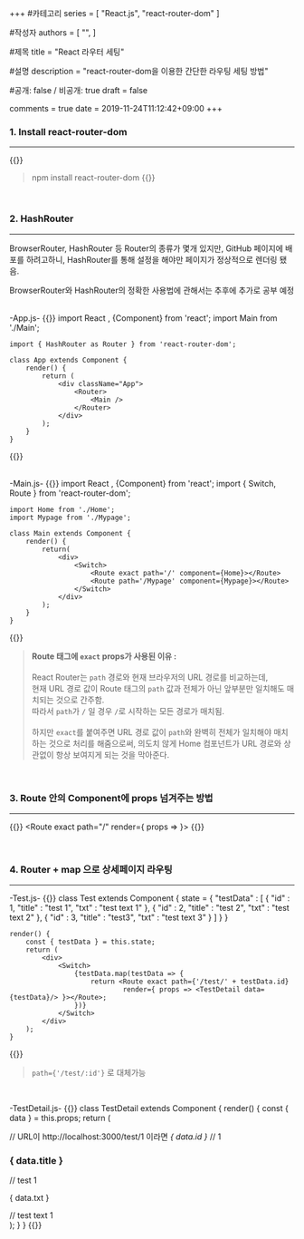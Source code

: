 +++
#카테고리
series = [
    "React.js",
    "react-router-dom"
]

#작성자
authors = [
    "",
]

#제목
title = "React 라우터 세팅"

#설명
description = "react-router-dom을 이용한 간단한 라우팅 세팅 방법"

#공개: false / 비공개: true
draft = false

comments = true
date = 2019-11-24T11:12:42+09:00
+++

<!-- 게시글 내용 -->
### 1. Install react-router-dom
---------------------------------------

{{<highlight Batchfile>}}
 > npm install react-router-dom
{{</highlight>}}

<br/>

### 2. HashRouter
------------------------------------------

BrowserRouter, HashRouter 등 Router의 종류가 몇개 있지만, GitHub 페이지에 배포를 하려고하니, HashRouter를 통해 설정을 해야만 페이지가 정상적으로 렌더링 됐음. 

BrowserRouter와 HashRouter의 정확한 사용법에 관해서는 추후에 추가로 공부 예정

<br/>
-App.js-
{{<highlight React>}}
    import React , {Component} from 'react';
    import Main from './Main';

    import { HashRouter as Router } from 'react-router-dom';

    class App extends Component {
        render() {
            return (
                <div className="App">
                    <Router>
                        <Main />
                    </Router>
                </div>
            );
        }
    }
{{</highlight>}}

<br/>
-Main.js-
{{<highlight React>}}
    import React , {Component} from 'react';
    import { Switch, Route } from 'react-router-dom';

    import Home from './Home';
    import Mypage from './Mypage';

    class Main extends Component {
        render() {
            return(
                <div>
                    <Switch>
                        <Route exact path='/' component={Home}></Route>
                        <Route path='/Mypage' component={Mypage}></Route>
                    </Switch>
                </div>
            );
        }
    }
{{</highlight>}}

> **Route 태그에 ```exact``` props가 사용된 이유 :** <br/><br/> React Router는 ```path``` 경로와 현재 브라우저의 URL 경로를 비교하는데,<br/>
현재 URL 경로 값이 Route 태그의 ```path``` 값과 전체가 아닌 앞부분만 일치해도 매치되는 것으로 간주함.<br/>
따라서 ```path```가 ```/``` 일 경우 ```/```로 시작하는 모든 경로가 매치됨.
<br/><br/>
하지만 ```exact```를 붙여주면 URL 경로 값이 ```path```와 완벽히 전체가 일치해야 매치하는 것으로 처리를 해줌으로써, 의도치 않게 Home 컴포넌트가 URL 경로와 상관없이 항상 보여지게 되는 것을 막아준다.

<br/>

### 3. Route 안의 Component에 props 넘겨주는 방법
----------------------------------------------------

{{<highlight React>}}
    <Route exact path="/" render={ props => <Test test={this.props.test} /> }></Route>
{{</highlight>}}


<br/>

### 4. Router + map 으로 상세페이지 라우팅
-------------------------------------------
-Test.js-
{{<highlight React>}}
    class Test extends Component {
        state = {
            "testData" : [
                {
                    "id" : 1,
                    "title" : "test 1",
                    "txt" : "test text 1"
                },
                {
                    "id" : 2,
                    "title" : "test 2",
                    "txt" : "test text 2"
                },
                {
                    "id" : 3,
                    "title" : "test3",
                    "txt" : "test text 3"
                }
            ]
        }
    }

    render() {
        const { testData } = this.state;
        return (
            <div>
                <Switch>
                    {testData.map(testData => {
                        return <Route exact path={'/test/' + testData.id} 
                                render={ props => <TestDetail data={testData}/> }></Route>;
                    })}
                </Switch>
            </div>
        );
    }
{{</highlight>}}

> ```path={'/test/:id'}``` 로 대체가능

<br/>

-TestDetail.js-
{{<highlight React>}}
    class TestDetail extends Component {
        render() {
            const { data } = this.props;
            return (
                <div>
                    // URL이 http://localhost:3000/test/1 이라면
                    <em>{ data.id }</em> // 1
                    <h3>{ data.title }</h3> // test 1
                    <p>{ data.txt }</p> // test text 1
                </div>
            );
        }
    }
{{</highlight>}}

<br/>